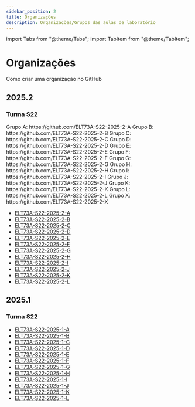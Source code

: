 ```yaml
---
sidebar_position: 2
title: Organizações
description: Organizações/Grupos das aulas de laboratório
---
```


import Tabs from "@theme/Tabs";
import TabItem from "@theme/TabItem";

# Organizações

Como criar uma organização no GitHub

## 2025.2

### Turma S22

<Tabs>
  <TabItem value="A" label="A">
    Grupo A: https://github.com/ELT73A-S22-2025-2-A
  </TabItem>
  <TabItem value="B" label="B">
    Grupo B: https://github.com/ELT73A-S22-2025-2-B
  </TabItem>
  <TabItem value="C" label="C">
    Grupo C: https://github.com/ELT73A-S22-2025-2-C
  </TabItem>
  <TabItem value="D" label="D">
    Grupo D: https://github.com/ELT73A-S22-2025-2-D
  </TabItem>
  <TabItem value="E" label="E">
    Grupo E: https://github.com/ELT73A-S22-2025-2-E
  </TabItem>
  <TabItem value="F" label="F">
    Grupo F: https://github.com/ELT73A-S22-2025-2-F
  </TabItem>
  <TabItem value="G" label="G">
    Grupo G: https://github.com/ELT73A-S22-2025-2-G
  </TabItem>
  <TabItem value="H" label="H">
    Grupo H: https://github.com/ELT73A-S22-2025-2-H
  </TabItem>
  <TabItem value="I" label="I">
    Grupo I: https://github.com/ELT73A-S22-2025-2-I
  </TabItem>
  <TabItem value="J" label="J">
    Grupo J: https://github.com/ELT73A-S22-2025-2-J
  </TabItem>
  <TabItem value="K" label="K">
    Grupo K: https://github.com/ELT73A-S22-2025-2-K
  </TabItem>
  <TabItem value="L" label="L">
    Grupo L: https://github.com/ELT73A-S22-2025-2-L
  </TabItem>
  <TabItem value="X" label="X">
    Grupo X: https://github.com/ELT73A-S22-2025-2-X
  </TabItem>
</Tabs>

- [ELT73A-S22-2025-2-A](https://github.com/ELT73A-S22-2025-2-A)
- [ELT73A-S22-2025-2-B](https://github.com/ELT73A-S22-2025-2-B)
- [ELT73A-S22-2025-2-C](https://github.com/ELT73A-S22-2025-2-C)
- [ELT73A-S22-2025-2-D](https://github.com/ELT73A-S22-2025-2-D)
- [ELT73A-S22-2025-2-E](https://github.com/ELT73A-S22-2025-2-E)
- [ELT73A-S22-2025-2-F](https://github.com/ELT73A-S22-2025-2-F)
- [ELT73A-S22-2025-2-G](https://github.com/ELT73A-S22-2025-2-G)
- [ELT73A-S22-2025-2-H](https://github.com/ELT73A-S22-2025-2-H)
- [ELT73A-S22-2025-2-I](https://github.com/ELT73A-S22-2025-2-I)
- [ELT73A-S22-2025-2-J](https://github.com/ELT73A-S22-2025-2-J)
- [ELT73A-S22-2025-2-K](https://github.com/ELT73A-S22-2025-2-K)
- [ELT73A-S22-2025-2-L](https://github.com/ELT73A-S22-2025-2-L)

## 2025.1

### Turma S22

- [ELT73A-S22-2025-1-A](https://github.com/ELT73A-2025-1-A)
- [ELT73A-S22-2025-1-B](https://github.com/ELT73A-2025-1-B)
- [ELT73A-S22-2025-1-C](https://github.com/ELT73A-2025-1-C)
- [ELT73A-S22-2025-1-D](https://github.com/ELT73A-2025-1-D)
- [ELT73A-S22-2025-1-E](https://github.com/ELT73A-2025-1-E)
- [ELT73A-S22-2025-1-F](https://github.com/ELT73A-2025-1-F)
- [ELT73A-S22-2025-1-G](https://github.com/ELT73A-2025-1-G)
- [ELT73A-S22-2025-1-H](https://github.com/ELT73A-2025-1-H)
- [ELT73A-S22-2025-1-I](https://github.com/ELT73A-2025-1-I)
- [ELT73A-S22-2025-1-J](https://github.com/ELT73A-2025-1-J)
- [ELT73A-S22-2025-1-K](https://github.com/ELT73A-2025-1-K)
- [ELT73A-S22-2025-1-L](https://github.com/ELT73A-2025-1-L)
